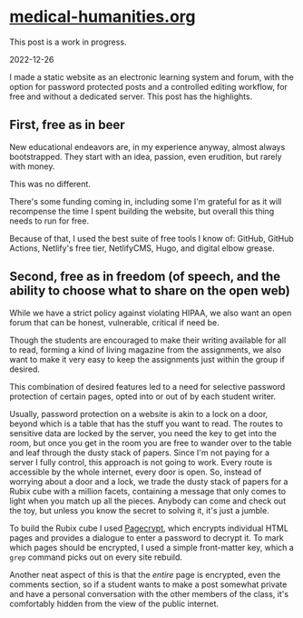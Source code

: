 # [medical-humanities.org](https://medical-humanities.org)

This post is a work in progress.

<time id="post-date">2022-12-26</time>

<p id="post-excerpt">
I made a static website as an electronic learning system and forum, 
with the option for password protected posts and a controlled editing workflow, 
for free and without a dedicated server. This post has the highlights.
</p>


## First, free as in beer


New educational endeavors are, in my experience anyway,
almost always bootstrapped.
They start with an idea, passion, even erudition,
but rarely with money.

This was no different.

There's some funding coming in,
including some I'm grateful for as it will recompense 
the time I spent building the website,
but overall this thing needs to run for free.

Because of that, I used the best suite of free tools I know of:
GitHub, GitHub Actions, Netlify's free tier, NetlifyCMS, Hugo, and digital elbow grease.


## Second, free as in freedom (of speech, and the ability to choose what to share on the open web)


While we have a strict policy against violating HIPAA,
we also want an open forum that can be honest,
vulnerable, critical if need be.

Though the students are encouraged to make their writing available for all to read,
forming a kind of living magazine from the assignments,
we also want to make it very easy to keep the assignments
just within the group if desired.

This combination of desired features led to a need for selective password protection
of certain pages, opted into or out of by each student writer.

Usually, password protection on a website is akin to a lock on a door,
beyond which is a table that has the stuff you want to read.
The routes to sensitive data are locked by the server,
you need the key to get into the room, 
but once you get in the room you are free to wander over to the table and leaf through the dusty stack of papers.
Since I'm not paying for a server I fully control,
this approach is not going to work. 
Every route is accessible by the whole internet,
every door is open.
So, instead of worrying about a door and a lock,
we trade the dusty stack of papers for a Rubix cube with a million facets,
containing a message that only comes to light when you match up all the pieces.
Anybody can come and check out the toy, 
but unless you know the secret to solving it, 
it's just a jumble.

To build the Rubix cube I used [Pagecrypt](https://github.com/Greenheart/pagecrypt),
which encrypts individual HTML pages and provides a dialogue to enter a password to decrypt it.
To mark which pages should be encrypted,
I used a simple front-matter key, which a `grep` command picks out on every site rebuild.

Another neat aspect of this is that the *entire* page is encrypted,
even the comments section, so if a student wants to make a post somewhat private
and have a personal conversation with the other members of the class,
it's comfortably hidden from the view of the public internet.
